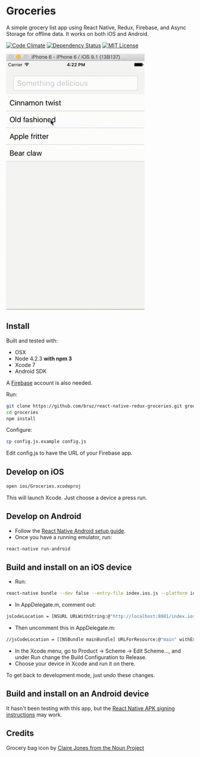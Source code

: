 # Groceries

A simple grocery list app using React Native, Redux, Firebase, and Async Storage for offline data. It works on both iOS and Android.

[![Code Climate](https://codeclimate.com/github/bruz/react-native-redux-groceries/badges/gpa.svg)](https://codeclimate.com/github/bruz/react-native-redux-groceries)
[![Dependency Status](https://david-dm.org/bruz/react-native-redux-groceries.svg)](https://david-dm.org/bruz/react-native-redux-groceries)
[![MIT License](https://img.shields.io/github/license/bruz/react-native-redux-groceries.svg)](https://github.com/bruz/react-native-redux-groceries/blob/master/LICENSE)

![demo](demo.gif)

## Install

Built and tested with:

* OSX
* Node 4.2.3 **with npm 3**
* Xcode 7
* Android SDK

A [Firebase](https://www.firebase.com) account is also needed.

Run:

```bash
git clone https://github.com/bruz/react-native-redux-groceries.git groceries
cd groceries
npm install
```

Configure:

```bash
cp config.js.example config.js
```

Edit config.js to have the URL of your Firebase app.

## Develop on iOS

```bash
open ios/Groceries.xcodeproj
```

This will launch Xcode. Just choose a device a press run.

## Develop on Android

* Follow the [React Native Android setup guide](https://facebook.github.io/react-native/docs/android-setup.html).
* Once you have a running emulator, run:

```bash
react-native run-android
```

## Build and install on an iOS device

* Run:

```bash
react-native bundle --dev false --entry-file index.ios.js --platform ios --minify --bundle-output ios/main.jsbundle
```

* In AppDelegate.m, comment out:

```bash
jsCodeLocation = [NSURL URLWithString:@"http://localhost:8081/index.ios.bundle"];
```

* Then uncomment this in AppDelegate.m:

```bash
//jsCodeLocation = [[NSBundle mainBundle] URLForResource:@"main" withExtension:@"jsbundle"];
```

* In the Xcode menu, go to Product -> Scheme -> Edit Scheme..., and under Run change the Build Configuration to Release.
* Choose your device in Xcode and run it on there.

To get back to development mode, just undo these changes.

## Build and install on an Android device

It hasn't been testing with this app, but the [React Native APK signing instructions](https://facebook.github.io/react-native/docs/signed-apk-android.html) may work.

## Credits

Grocery bag icon by [Claire Jones from the Noun Project](https://thenounproject.com/hivernoir)

